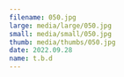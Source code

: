 ```yaml
---
filename: 050.jpg
large: media/large/050.jpg
small: media/small/050.jpg
thumb: media/thumbs/050.jpg
date: 2022.09.28
name: t.b.d
---
```

